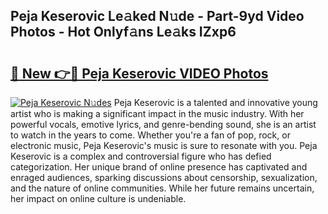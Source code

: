 ## Peja Keserovic Le𝚊ked N𝚞de - Part-9yd Video Photos - Hot Onlyf𝚊ns Le𝚊ks IZxp6

# <h2><a href="http://ab87974.deff.icu/?id=Peja+Keserovic">🔗 New 👉🔴 Peja Keserovic VIDEO Photos</a></h2>

[![Peja Keserovic N𝚞des](https://i.imgur.com/rIISA9y.gif)](http://ab87974.deff.icu/?id=Peja+Keserovic)
Peja Keserovic is a talented and innovative young artist who is making a significant impact in the music industry. With her powerful vocals, emotive lyrics, and genre-bending sound, she is an artist to watch in the years to come. Whether you're a fan of pop, rock, or electronic music, Peja Keserovic's music is sure to resonate with you. Peja Keserovic is a complex and controversial figure who has defied categorization. Her unique brand of online presence has captivated and enraged audiences, sparking discussions about censorship, sexualization, and the nature of online communities. While her future remains uncertain, her impact on online culture is undeniable.
